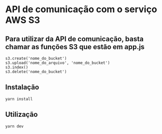 # API de comunicação com o serviço AWS S3

## Para utilizar da API de comunicação, basta chamar as funções S3 que estão em app.js

`s3.create('nome_do_bucket')`<br>
`s3.upload('nome_do_arquivo', 'nome_do_bucket')`<br>
`s3.index()`<br>
`s3.delete('nome_do_bucket')`<br>

## Instalação

`yarn install`

## Utilização

`yarn dev`
